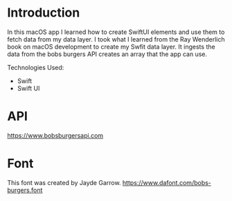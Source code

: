 # Introduction
In this macOS app I learned how to create SwiftUI elements and use them to fetch data from my data layer. 
I took what I learned from the Ray Wenderlich book on macOS development to create my Swfit data layer.
It ingests the data from the bobs burgers API creates an array that the app can use.

Technologies Used:
- Swift
- Swift UI

# API
https://www.bobsburgersapi.com

# Font 
This font was created by Jayde Garrow.
https://www.dafont.com/bobs-burgers.font
